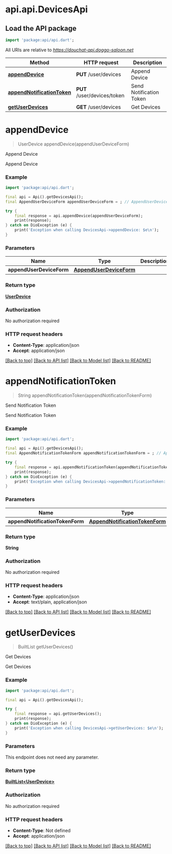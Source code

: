 # api.api.DevicesApi

## Load the API package
```dart
import 'package:api/api.dart';
```

All URIs are relative to *https://douchat-api.doggo-saloon.net*

Method | HTTP request | Description
------------- | ------------- | -------------
[**appendDevice**](DevicesApi.md#appenddevice) | **PUT** /user/devices | Append Device
[**appendNotificationToken**](DevicesApi.md#appendnotificationtoken) | **PUT** /user/devices/token | Send Notification Token
[**getUserDevices**](DevicesApi.md#getuserdevices) | **GET** /user/devices | Get Devices


# **appendDevice**
> UserDevice appendDevice(appendUserDeviceForm)

Append Device

Append Device

### Example
```dart
import 'package:api/api.dart';

final api = Api().getDevicesApi();
final AppendUserDeviceForm appendUserDeviceForm = ; // AppendUserDeviceForm | 

try {
    final response = api.appendDevice(appendUserDeviceForm);
    print(response);
} catch on DioException (e) {
    print('Exception when calling DevicesApi->appendDevice: $e\n');
}
```

### Parameters

Name | Type | Description  | Notes
------------- | ------------- | ------------- | -------------
 **appendUserDeviceForm** | [**AppendUserDeviceForm**](AppendUserDeviceForm.md)|  | 

### Return type

[**UserDevice**](UserDevice.md)

### Authorization

No authorization required

### HTTP request headers

 - **Content-Type**: application/json
 - **Accept**: application/json

[[Back to top]](#) [[Back to API list]](../README.md#documentation-for-api-endpoints) [[Back to Model list]](../README.md#documentation-for-models) [[Back to README]](../README.md)

# **appendNotificationToken**
> String appendNotificationToken(appendNotificationTokenForm)

Send Notification Token

Send Notification Token

### Example
```dart
import 'package:api/api.dart';

final api = Api().getDevicesApi();
final AppendNotificationTokenForm appendNotificationTokenForm = ; // AppendNotificationTokenForm | 

try {
    final response = api.appendNotificationToken(appendNotificationTokenForm);
    print(response);
} catch on DioException (e) {
    print('Exception when calling DevicesApi->appendNotificationToken: $e\n');
}
```

### Parameters

Name | Type | Description  | Notes
------------- | ------------- | ------------- | -------------
 **appendNotificationTokenForm** | [**AppendNotificationTokenForm**](AppendNotificationTokenForm.md)|  | 

### Return type

**String**

### Authorization

No authorization required

### HTTP request headers

 - **Content-Type**: application/json
 - **Accept**: text/plain, application/json

[[Back to top]](#) [[Back to API list]](../README.md#documentation-for-api-endpoints) [[Back to Model list]](../README.md#documentation-for-models) [[Back to README]](../README.md)

# **getUserDevices**
> BuiltList<UserDevice> getUserDevices()

Get Devices

Get Devices

### Example
```dart
import 'package:api/api.dart';

final api = Api().getDevicesApi();

try {
    final response = api.getUserDevices();
    print(response);
} catch on DioException (e) {
    print('Exception when calling DevicesApi->getUserDevices: $e\n');
}
```

### Parameters
This endpoint does not need any parameter.

### Return type

[**BuiltList&lt;UserDevice&gt;**](UserDevice.md)

### Authorization

No authorization required

### HTTP request headers

 - **Content-Type**: Not defined
 - **Accept**: application/json

[[Back to top]](#) [[Back to API list]](../README.md#documentation-for-api-endpoints) [[Back to Model list]](../README.md#documentation-for-models) [[Back to README]](../README.md)

